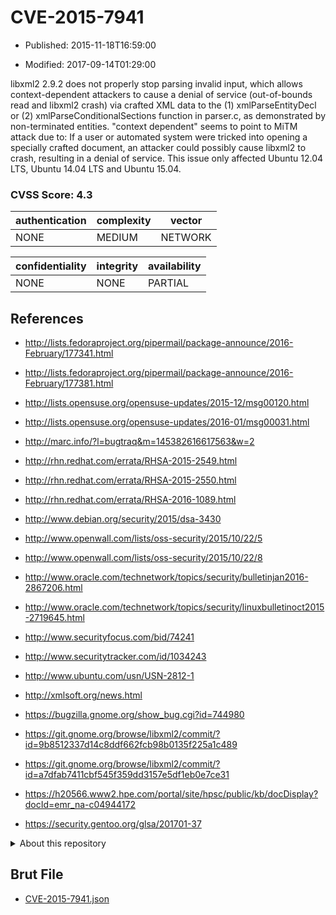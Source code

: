 # CVE-2015-7941

- Published: 2015-11-18T16:59:00

- Modified: 2017-09-14T01:29:00

libxml2 2.9.2 does not properly stop parsing invalid input, which allows context-dependent attackers to cause a denial of service (out-of-bounds read and libxml2 crash) via crafted XML data to the (1) xmlParseEntityDecl or (2) xmlParseConditionalSections function in parser.c, as demonstrated by non-terminated entities. "context dependent" seems to point to MiTM attack due to: If a user or automated system were tricked into opening a specially
crafted document, an attacker could possibly cause libxml2 to crash,
resulting in a denial of service. This issue only affected
Ubuntu 12.04 LTS, Ubuntu 14.04 LTS and Ubuntu 15.04.

### CVSS Score: **4.3**

| authentication | complexity | vector |
| --- | --- | --- |
| NONE | MEDIUM | NETWORK |

| confidentiality | integrity | availability |
| --- | --- | --- |
| NONE | NONE | PARTIAL |

## References

* http://lists.fedoraproject.org/pipermail/package-announce/2016-February/177341.html

* http://lists.fedoraproject.org/pipermail/package-announce/2016-February/177381.html

* http://lists.opensuse.org/opensuse-updates/2015-12/msg00120.html

* http://lists.opensuse.org/opensuse-updates/2016-01/msg00031.html

* http://marc.info/?l=bugtraq&m=145382616617563&w=2

* http://rhn.redhat.com/errata/RHSA-2015-2549.html

* http://rhn.redhat.com/errata/RHSA-2015-2550.html

* http://rhn.redhat.com/errata/RHSA-2016-1089.html

* http://www.debian.org/security/2015/dsa-3430

* http://www.openwall.com/lists/oss-security/2015/10/22/5

* http://www.openwall.com/lists/oss-security/2015/10/22/8

* http://www.oracle.com/technetwork/topics/security/bulletinjan2016-2867206.html

* http://www.oracle.com/technetwork/topics/security/linuxbulletinoct2015-2719645.html

* http://www.securityfocus.com/bid/74241

* http://www.securitytracker.com/id/1034243

* http://www.ubuntu.com/usn/USN-2812-1

* http://xmlsoft.org/news.html

* https://bugzilla.gnome.org/show_bug.cgi?id=744980

* https://git.gnome.org/browse/libxml2/commit/?id=9b8512337d14c8ddf662fcb98b0135f225a1c489

* https://git.gnome.org/browse/libxml2/commit/?id=a7dfab7411cbf545f359dd3157e5df1eb0e7ce31

* https://h20566.www2.hpe.com/portal/site/hpsc/public/kb/docDisplay?docId=emr_na-c04944172

* https://security.gentoo.org/glsa/201701-37

<details>
<summary>About this repository</summary> 

  This repository is part of the project [Live Hack CVE](https://github.com/Live-Hack-CVE). Main website can be found [www.live-hack.org](https://www.live-hack.org) 
  
  Made by [Sn0wAlice](https://github.com/Sn0wAlice) for the people that care about security and need to have a feed of the latest CVEs. Hope you enjoy it, don't forget to star the repo and follow me on [Twitter](https://twitter.com/Sn0wAlice) and [Github](https://github.com/Sn0wAlice). And that is my [personnal website](https://www.alice-snow.me/)

  - [Home Page](https://github.com/Live-Hack-CVE)
  - [Framework](https://github.com/Live-Hack-CVE/cve-framework)
  - [CVE database](https://github.com/Live-Hack-CVE/full_database)
  - [Changelog](https://github.com/Live-Hack-CVE/Changelog)
</details>

## Brut File

* [CVE-2015-7941.json](https://raw.githubusercontent.com/Live-Hack-CVE/full_database/main/cves/2015/CVE-2015-7941.json)

